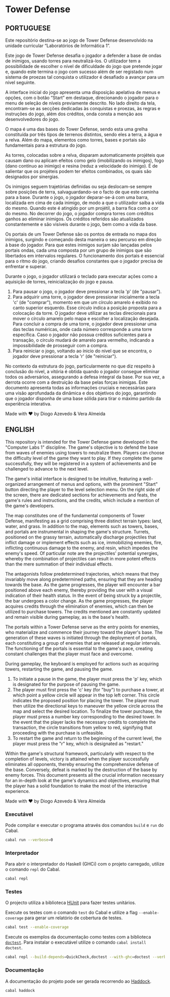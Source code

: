 # Tower Defense

## PORTUGUESE

Este repositório destina-se ao jogo de Tower Defense desenvolvido na unidade curricular “Laboratórios de Informática 1”.

Este jogo de Tower Defense desafia o jogador a defender a base de ondas de inimigos, usando torres para neutralizá-los. O utilizador tem a possibilidade de escolher o nível de dificuldade do jogo que pretende jogar e, quando este termina o jogo com sucesso além de ser registado num sistema de proezas tal conquista o utilizador é desafiado a avançar para um nível seguinte.

A interface inicial do jogo apresenta uma disposição apelativa de menus e opções, com o botão “Start” em destaque, direcionando o jogador para o menu de seleção de níveis previamente descrito. No lado direito da tela, encontram-se as secções dedicadas às conquistas e proezas, às regras e instruções do jogo, além dos créditos, onda consta a menção aos desenvolvedores do jogo.

O mapa é uma das bases do Tower Defense, sendo esta uma grelha constituída por três tipos de terrenos distintos, sendo eles a terra, a água e a relva. Além do mapa, elementos como torres, bases e portais são fundamentais para a estrutura do jogo.

As torres, colocadas sobre a relva, disparam automaticamente projéteis que causam dano ou aplicam efeitos como gelo (imobilizando os inimigos), fogo (dano contínuo ao inimigo) e resina (reduz a velocidade do inimigo). É de salientar que os projéteis podem ter efeitos combinados, os quais são designados por sinergias.

Os inimigos seguem trajetórias definidas ou seja deslocam-se sempre sobre posições de terra, salvaguardando-se o facto de que este caminha para a base.
Durante o jogo, o jogador deparar-se-á com uma barra, localizada em cima de cada inimigo, de modo a que o utilizador saiba a vida do mesmo. Quando este é atingido por um projétil, a barra fica com a cor do mesmo. No decorrer do jogo, o jogador compra torres com créditos ganhos ao eliminar inimigos.
Os créditos referidos são atualizados constantemente e são visíveis durante o jogo, bem como a vida da base.

Os portais de um Tower Defense são os pontos de entrada no mapa dos inimigos, surgindo e começando desta maneira o seu percurso em direção à base do jogador. Para que estes inimigos surjam são lançadas pelos portais ondas, cada uma composta por um grupo de inimigos que são libertados em intervalos regulares. O funcionamento dos portais é essencial para o ritmo do jogo, criando desafios constantes que o jogador precisa de enfrentar e superar.

Durante o jogo, o jogador utilizará o teclado para executar ações como a aquisição de torres, reinicialização do jogo e pausa.

  1. Para pausar o jogo, o jogador deve pressionar a tecla 'p' (de "pausar").
  2. Para adquirir uma torre, o jogador deve pressionar inicialmente a tecla 'c' (de "comprar"), momento em que um círculo amarelo é exibido no canto superior esquerdo. Esse círculo indica a posição proposta para a colocação da torre. O jogador deve utilizar as teclas direcionais para mover o círculo amarelo pelo mapa e escolher a localização desejada. Para concluir a compra de uma torre, o jogador deve pressionar uma das teclas numéricas, onde cada número corresponde a uma torre específica. Caso o jogador não possua créditos suficientes para a transação, o círculo mudará de amarelo para vermelho, indicando a impossibilidade de prosseguir com a compra.
  3. Para reiniciar o jogo, voltando ao ínicio do nível que se encontra, o jogador deve pressionar a tecla 'r' (de "reiniciar").

No contexto da estrutura do jogo, particularmente no que diz respeito à conclusão do nível, a vitória é obtida quando o jogador consegue eliminar todos os adversários, assegurando a defesa integral da base. Por sua vez, a derrota ocorre com a destruição da base pelas forças inimigas.
Este documento apresenta todas as informações cruciais e necessárias para uma visão aprofundada da dinâmica e dos objetivos do jogo, garantindo que o jogador disponha de uma base sólida para tirar o máximo partido da experiência interativa.

Made with ❤️ by Diogo Azevedo & Vera Almeida

## ENGLISH

This repository is intended for the Tower Defense game developed in the "Computer Labs 1" discipline. The game's objective is to defend the base from waves of enemies using towers to neutralize them. Players can choose the difficulty level of the game they want to play. If they complete the game successfully, they will be registered in a system of achievements and be challenged to advance to the next level.

The game's initial interface is designed to be intuitive, featuring a well-organized arrangement of menus and options, with the prominent "Start" button directing the player to the level selection menu. On the right side of the screen, there are dedicated sections for achievements and feats, the game's rules and instructions, and the credits, which include a mention of the game's developers.

The map constitutes one of the fundamental components of Tower Defense, manifesting as a grid comprising three distinct terrain types: land, water, and grass. In addition to the map, elements such as towers, bases, and portals are instrumental in shaping the game's structure. Turrets, positioned on the grassy terrain, automatically discharge projectiles that inflict damage or implement effects such as ice, immobilizing enemies, fire, inflicting continuous damage to the enemy, and resin, which impedes the enemy's speed. Of particular note are the projectiles' potential synergies, whereby the combination of projectiles can result in more potent effects than the mere summation of their individual effects.

The antagonists follow predetermined trajectories, which means that they invariably move along predetermined paths, ensuring that they are heading towards the base.
As the game progresses, the player will encounter a bar positioned above each enemy, thereby providing the user with a visual indication of their health status. In the event of being struck by a projectile, the bar undergoes a color change. As the game progresses, the player acquires credits through the elimination of enemies, which can then be utilized to purchase towers.
The credits mentioned are constantly updated and remain visible during gameplay, as is the base's health.

The portals within a Tower Defense serve as the entry points for enemies, who materialize and commence their journey toward the player's base. The generation of these waves is initiated through the deployment of portals, each constituting a group of enemies that are released at regular intervals. The functioning of the portals is essential to the game's pace, creating constant challenges that the player must face and overcome.

During gameplay, the keyboard is employed for actions such as acquiring towers, restarting the game, and pausing the game.

 1. To initiate a pause in the game, the player must press the 'p' key, which is designated for the purpose of pausing the game.
 2. The player must first press the 'c' key (for "buy") to purchase a tower, at which point a yellow circle will appear in the top left corner. This circle indicates the proposed position for placing the tower. The player must then utilize the directional keys to maneuver the yellow circle across the map and select the desired location. To finalize the tower purchase, the player must press a number key corresponding to the desired tower. In the event that the player lacks the necessary credits to complete the transaction, the circle transitions from yellow to red, signifying that proceeding with the purchase is unfeasible.
 3. To restart the game and return to the beginning of the current level, the player must press the "r" key, which is designated as "restart."

Within the game's structural framework, particularly with respect to the completion of levels, victory is attained when the player successfully eliminates all opponents, thereby ensuring the comprehensive defense of the base. Conversely, defeat is marked by the destruction of the base by enemy forces.
This document presents all the crucial information necessary for an in-depth look at the game's dynamics and objectives, ensuring that the player has a solid foundation to make the most of the interactive experience.

Made with ❤️ by Diogo Azevedo & Vera Almeida

### Executável

Pode compilar e executar o programa através dos comandos `build` e `run` do Cabal.

```bash
cabal run --verbose=0
```

### Interpretador

Para abrir o interpretador do Haskell (GHCi) com o projeto carregado, utilize o comando `repl` do Cabal.

```bash
cabal repl
```

### Testes

O projecto utiliza a biblioteca [HUnit](https://hackage.haskell.org/package/HUnit) para fazer testes unitários.

Execute os testes com o comando `test` do Cabal e utilize a flag `--enable-coverage` para gerar um relatório de cobertura de testes.

```bash
cabal test --enable-coverage
```

Execute os exemplos da documentação como testes com a biblioteca
[`doctest`](https://hackage.haskell.org/package/doctest). Para instalar o
executável utilize o comando `cabal install doctest`.

```bash
cabal repl --build-depends=QuickCheck,doctest --with-ghc=doctest --verbose=0
```

### Documentação

A documentação do projeto pode ser gerada recorrendo ao [Haddock](https://haskell-haddock.readthedocs.io/).

```bash
cabal haddock
```
